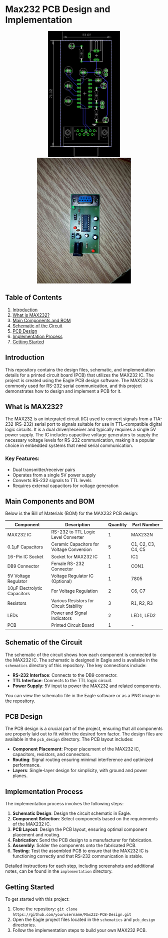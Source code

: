 # Max232 PCB Design and Implementation

<p align="center">
  <img src="./pcb_design/max232 board.png" alt="Schematic" height="400"/>
  <img src="./implementation/4.jpg" alt="PCB Design" height="400"/>
</p>

## Table of Contents
1. [Introduction](#introduction)
2. [What is MAX232?](#what-is-max232)
3. [Main Components and BOM](#main-components-and-bom)
4. [Schematic of the Circuit](#schematic-of-the-circuit)
5. [PCB Design](#pcb-design)
6. [Implementation Process](#implementation-process)
7. [Getting Started](#getting-started)

## Introduction
This repository contains the design files, schematic, and implementation details for a printed circuit board (PCB) that utilizes the MAX232 IC. The project is created using the Eagle PCB design software. The MAX232 is commonly used for RS-232 serial communication, and this project demonstrates how to design and implement a PCB for it.

## What is MAX232?
The MAX232 is an integrated circuit (IC) used to convert signals from a TIA-232 (RS-232) serial port to signals suitable for use in TTL-compatible digital logic circuits. It is a dual driver/receiver and typically requires a single 5V power supply. The IC includes capacitive voltage generators to supply the necessary voltage levels for RS-232 communication, making it a popular choice in embedded systems that need serial communication.

### Key Features:
- Dual transmitter/receiver pairs
- Operates from a single 5V power supply
- Converts RS-232 signals to TTL levels
- Requires external capacitors for voltage generation

## Main Components and BOM
Below is the Bill of Materials (BOM) for the MAX232 PCB design:

| **Component**        | **Description**                          | **Quantity** | **Part Number**  |
|----------------------|------------------------------------------|--------------|------------------|
| MAX232 IC            | RS-232 to TTL Logic Level Converter      | 1            | MAX232N          |
| 0.1µF Capacitors     | Ceramic Capacitors for Voltage Conversion | 5            | C1, C2, C3, C4, C5 |
| 16-Pin IC Socket     | Socket for MAX232 IC                     | 1            | IC1              |
| DB9 Connector        | Female RS-232 Connector                  | 1            | CON1             |
| 5V Voltage Regulator | Voltage Regulator IC (Optional)          | 1            | 7805             |
| 10µF Electrolytic Capacitors | For Voltage Regulation            | 2            | C6, C7           |
| Resistors            | Various Resistors for Circuit Stability  | 3            | R1, R2, R3       |
| LEDs                 | Power and Signal Indicators              | 2            | LED1, LED2       |
| PCB                  | Printed Circuit Board                    | 1            | -                |

## Schematic of the Circuit
The schematic of the circuit shows how each component is connected to the MAX232 IC. The schematic is designed in Eagle and is available in the `schematics` directory of this repository. The key connections include:

- **RS-232 Interface**: Connects to the DB9 connector.
- **TTL Interface**: Connects to the TTL logic circuit.
- **Power Supply**: 5V input to power the MAX232 and related components.
  
You can view the schematic file in the Eagle software or as a PNG image in the repository.

## PCB Design
The PCB design is a crucial part of the project, ensuring that all components are properly laid out to fit within the desired form factor. The design files are available in the `pcb_design` directory. The PCB layout includes:

- **Component Placement**: Proper placement of the MAX232 IC, capacitors, resistors, and connectors.
- **Routing**: Signal routing ensuring minimal interference and optimized performance.
- **Layers**: Single-layer design for simplicity, with ground and power planes.

## Implementation Process
The implementation process involves the following steps:

1. **Schematic Design**: Design the circuit schematic in Eagle.
2. **Component Selection**: Select components based on the requirements of the MAX232 IC.
3. **PCB Layout**: Design the PCB layout, ensuring optimal component placement and routing.
4. **Fabrication**: Send the PCB design to a manufacturer for fabrication.
5. **Assembly**: Solder the components onto the fabricated PCB.
6. **Testing**: Test the assembled PCB to ensure that the MAX232 IC is functioning correctly and that RS-232 communication is stable.

Detailed instructions for each step, including screenshots and additional notes, can be found in the `implementation` directory.

## Getting Started
To get started with this project:

1. Clone the repository: `git clone https://github.com/yourusername/Max232-PCB-Design.git`
2. Open the Eagle project files located in the `schematics` and `pcb_design` directories.
3. Follow the implementation steps to build your own MAX232 PCB.

